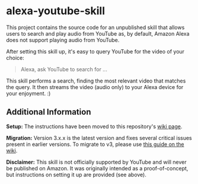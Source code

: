 # alexa-youtube-skill

This project contains the source code for an unpublished skill that allows users to search and play audio from YouTube
as, by default, Amazon Alexa does not support playing audio from YouTube.

After setting this skill up, it's easy to query YouTube for the video of your choice:

> Alexa, ask YouTube to search for ... 

This skill performs a search, finding the most relevant video that matches the query. 
It then streams the video (audio only) to your Alexa device for your enjoyment. :)

## Additional Information

__Setup:__ The instructions have been moved to this repository's [wiki page](https://github.com/dmhacker/alexa-youtube-skill/wiki).

__Migration:__ Version 3.x.x is the latest version and fixes several critical issues present in earlier versions. 
To migrate to v3, please use [this guide on the wiki](https://github.com/dmhacker/alexa-youtube-skill/wiki/Migrating-to-Version-3).

__Disclaimer:__ This skill is not officially supported by YouTube and will never be published on Amazon. 
It was originally intended as a proof-of-concept, but instructions on setting it up are provided (see above).
